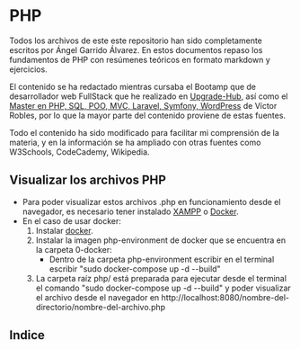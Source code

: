 # PHP
Todos los archivos de este este repositorio han sido completamente escritos por Ángel Garrido Álvarez. En estos documentos repaso los fundamentos de PHP con resúmenes teóricos en formato markdown y ejercicios.

El contenido se ha redactado mientras cursaba el Bootamp que de desarrollador web FullStack que he realizado en [Upgrade-Hub](https://pro.upgrade-hub.com/), así como el [Master en PHP, SQL, POO, MVC, Laravel, Symfony, WordPress](https://www.udemy.com/course/master-en-php-sql-poo-mvc-laravel-symfony-4-wordpress/) de Víctor Robles, por lo que la mayor parte del contenido proviene de estas fuentes.

Todo el contenido ha sido modificado para facilitar mi comprensión de la materia, y en la información se ha ampliado con otras fuentes como W3Schools, CodeCademy, Wikipedia.

## Visualizar los archivos PHP

* Para poder visualizar estos archivos .php en funcionamiento desde el navegador, es necesario tener instalado [XAMPP](https://www.apachefriends.org/es/index.html) o [Docker](https://www.docker.com/).
* En el caso de usar docker:
    1. Instalar [docker](https://www.docker.com/). 
    2. Instalar la imagen php-environment de docker que se encuentra en la carpeta 0-docker:
        * Dentro de la carpeta php-environment escribir en el terminal escribir "sudo docker-compose up -d --build"
    3. La carpeta raíz php/ está preparada para ejecutar desde el terminal el comando "sudo docker-compose up -d --build" y poder visualizar el archivo desde el navegador en http://localhost:8080/nombre-del-directorio/nombre-del-archivo.php

## Indice